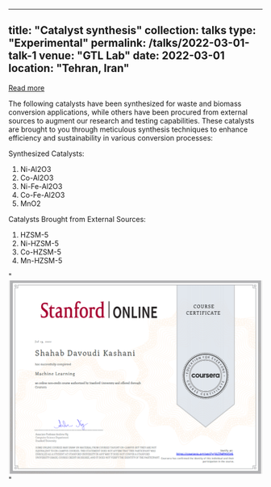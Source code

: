 
---
title: "Catalyst synthesis"
collection: talks
type: "Experimental"
permalink: /talks/2022-03-01-talk-1
venue: "GTL Lab"
date: 2022-03-01
location: "Tehran, Iran"
---

<a href="https://shahabdavoudi.github.io/talks/2022-03-01-talk-1" rel="permalink">Read more</a>


The following catalysts have been synthesized for waste and biomass conversion applications, while others have been procured from external sources to augment our research and testing capabilities. These catalysts are brought to you through meticulous synthesis techniques to enhance efficiency and sustainability in various conversion processes:

Synthesized Catalysts:

1.	Ni-Al2O3
2.	Co-Al2O3
3.	Ni-Fe-Al2O3
4.	Co-Fe-Al2O3
5.	MnO2
   
Catalysts Brought from External Sources:

1.	HZSM-5
2.	Ni-HZSM-5
3.	Co-HZSM-5
4.	Mn-HZSM-5



 " <br/><img src='/images/Mlcerf.png'>"
